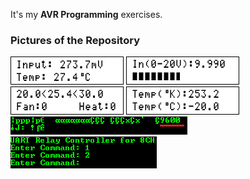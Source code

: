 It's my **AVR Programming** exercises.

### Pictures of the Repository
![](Thermometer%20Using%20LM35/Simulate/Album.png)
![](Voltmeter%20for%200-20V%20with%20Bar%20Display/Simulate/Album.png)
![](Thermostat%20Using%20LM35/Simulate/Album.png)
![](Thermometer%20Using%20LM335/Simulate/Album.png)
![](Baud%20Rate%20Finder%20for%20UART/Simulate/Album.png)
![](UART%20Relay%20Controller_8CH/Simulate/Album.png)
